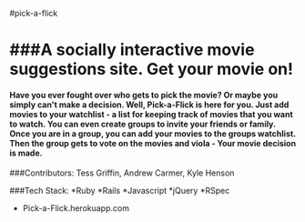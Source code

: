 #pick-a-flick

###A socially interactive movie suggestions site. Get your movie on!
================================================================================

#### Have you ever fought over who gets to pick the movie? Or maybe you simply can't make a decision. Well, Pick-a-Flick is here for you. Just add movies to your watchlist - a list for keeping track of movies that you want to watch. You can even create groups to invite your friends or family. Once you are in a group, you can add your movies to the groups watchlist. Then the group gets to vote on the movies and viola - Your movie decision is made.  

###Contributors:
Tess Griffin, Andrew Carmer, Kyle Henson

###Tech Stack:
*Ruby
*Rails
*Javascript
*jQuery
*RSpec


* Pick-a-Flick.herokuapp.com
